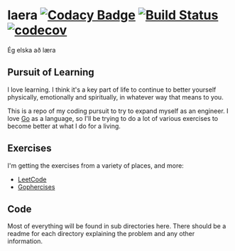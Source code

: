 # laera [![Codacy Badge](https://api.codacy.com/project/badge/Grade/d069651716614b49b28f556bf26e23a8)](https://www.codacy.com/manual/ryanbenson/laera) [![Build Status](https://travis-ci.org/ryanbenson/laera.svg?branch=master)](https://travis-ci.org/ryanbenson/laera) [![codecov](https://codecov.io/gh/ryanbenson/laera/branch/master/graph/badge.svg)](https://codecov.io/gh/ryanbenson/laera)
Ég elska að læra

## Pursuit of Learning
I love learning. I think it's a key part of life to continue to better yourself physically, emotionally and spiritually, in whatever way that means to you.

This is a repo of my coding pursuit to try to expand myself as an engineer. I love [Go](https://golang.org/) as a language, so I'll be trying to do a lot of various exercises to become better at what I do for a living.

## Exercises
I'm getting the exercises from a variety of places, and more:

* [LeetCode](https://leetcode.com)
* [Gophercises](https://gophercises.com/)

## Code
Most of everything will be found in sub directories here. There should be a readme for each directory explaining the problem and any other information.
